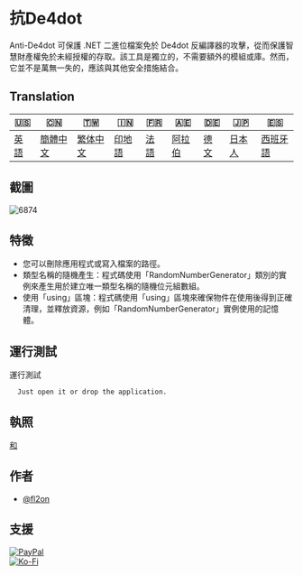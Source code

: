 # 抗De4dot

Anti-De4dot 可保護 .NET 二進位檔案免於 De4dot 反編譯器的攻擊，從而保護智慧財產權免於未經授權的存取。該工具是獨立的，不需要額外的模組或庫。然而，它並不是萬無一失的，應該與其他安全措施結合。

## Translation

| 🇺🇸            | 🇨🇳                    | 🇹🇼                    | 🇮🇳                | 🇫🇷               | 🇦🇪                | 🇩🇪               | 🇯🇵                | 🇪🇸                 |
| --------------- | ----------------------- | ----------------------- | ------------------- | ------------------ | ------------------- | ------------------ | ------------------- | -------------------- |
| [英語](README.md) | [簡體中文](README.zh-CN.md) | [繁体中文](README.zh-TW.md) | [印地語](README.hi.md) | [法語](README.fr.md) | [阿拉伯](README.ar.md) | [德文](README.de.md) | [日本人](README.ja.md) | [西班牙語](README.es.md) |

## 截圖

![6874](https://github.com/fl2on/Anti-De4dot/assets/69091361/0a750eb0-44e3-4d15-a799-16382325b8e8)

## 特徵

-   您可以刪除應用程式或寫入檔案的路徑。
-   類型名稱的隨機產生：程式碼使用「RandomNumberGenerator」類別的實例來產生用於建立唯一類型名稱的隨機位元組數組。
-   使用「using」區塊：程式碼使用「using」區塊來確保物件在使用後得到正確清理，並釋放資源，例如「RandomNumberGenerator」實例使用的記憶體。

## 運行測試

運行測試

```text
  Just open it or drop the application.
```

## 執照

[和](https://choosealicense.com/licenses/mit/)

## 作者

-   [@fl2on](https://www.github.com/fl2on)

## 支援

[![PayPal](https://img.shields.io/badge/PayPal-00457C?style=for-the-badge&logo=paypal&logoColor=white)](https://paypal.me/nova355killer)  
[![Ko-Fi](https://img.shields.io/badge/kofi-00457C?style=for-the-badge&logo=ko-fi&logoColor=white)](https://ko-fi.com/nova355)
